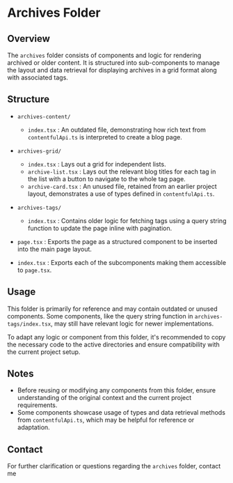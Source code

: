 # Archives Folder

## Overview

The `archives` folder consists of components and logic for rendering archived or older content. It is structured into sub-components to manage the layout and data retrieval for displaying archives in a grid format along with associated tags.

## Structure

- `archives-content/`
  - `index.tsx` : An outdated file, demonstrating how rich text from `contentfulApi.ts` is interpreted to create a blog page.
- `archives-grid/`
  - `index.tsx` : Lays out a grid for independent lists.
  - `archive-list.tsx` : Lays out the relevant blog titles for each tag in the list with a button to navigate to the whole tag page.
  - `archive-card.tsx` : An unused file, retained from an earlier project layout, demonstrates a use of types defined in `contentfulApi.ts`.
- `archives-tags/`

  - `index.tsx` : Contains older logic for fetching tags using a query string function to update the page inline with pagination.

- `page.tsx` : Exports the page as a structured component to be inserted into the main page layout.
- `index.tsx` : Exports each of the subcomponents making them accessible to `page.tsx`.

## Usage

This folder is primarily for reference and may contain outdated or unused components. Some components, like the query string function in `archives-tags/index.tsx`, may still have relevant logic for newer implementations.

To adapt any logic or component from this folder, it's recommended to copy the necessary code to the active directories and ensure compatibility with the current project setup.

## Notes

- Before reusing or modifying any components from this folder, ensure understanding of the original context and the current project requirements.
- Some components showcase usage of types and data retrieval methods from `contentfulApi.ts`, which may be helpful for reference or adaptation.

## Contact

For further clarification or questions regarding the `archives` folder, contact me
